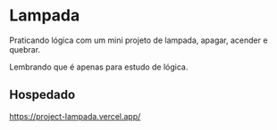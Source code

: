 # Lampada
Praticando lógica com um mini projeto de lampada, apagar, acender e quebrar.

Lembrando que é apenas para estudo de lógica.

## Hospedado

https://project-lampada.vercel.app/